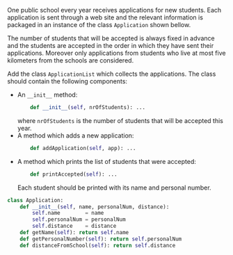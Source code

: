 One public school every year receives applications for new students. Each application is sent through a web site and the relevant information is packaged in an instance of the class `Application` shown bellow.

The number of students that will be accepted is always fixed in advance and the students are accepted in the order in which they have sent their applications. Moreover only applications from students who live at most five kilometers from the schools are considered.

Add the class `ApplicationList` which collects the applications. The class should contain the following components:

* An `__init__` method:
  ```python
      def __init__(self, nrOfStudents): ...
  ```
  where `nrOfStudents` is the number of students that will be accepted this year.
* A method which adds a new application:
  ```python
      def addApplication(self, app): ...
  ```
* A method which prints the list of students that were accepted:
  ```python
      def printAccepted(self): ...
  ```
  Each student should be printed with its name and personal number.

```python
class Application:
    def __init__(self, name, personalNum, distance):
        self.name        = name
        self.personalNum = personalNum
        self.distance    = distance
    def getName(self): return self.name
    def getPersonalNumber(self): return self.personalNum
    def distanceFromSchool(self): return self.distance
```
